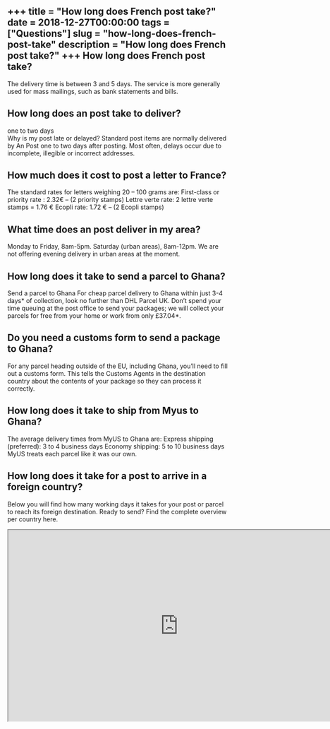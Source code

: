 +++
title = "How long does French post take?"
date = 2018-12-27T00:00:00
tags = ["Questions"]
slug = "how-long-does-french-post-take"
description = "How long does French post take?"
+++
How long does French post take?
-------------------------------

The delivery time is between 3 and 5 days. The service is more generally used for mass mailings, such as bank statements and bills.

How long does an post take to deliver?
--------------------------------------

one to two days  
Why is my post late or delayed? Standard post items are normally delivered by An Post one to two days after posting. Most often, delays occur due to incomplete, illegible or incorrect addresses.

How much does it cost to post a letter to France?
-------------------------------------------------

The standard rates for letters weighing 20 – 100 grams are: First-class or priority rate : 2.32€ – (2 priority stamps) Lettre verte rate: 2 lettre verte stamps = 1.76 € Ecopli rate: 1.72 € – (2 Ecopli stamps)

What time does an post deliver in my area?
------------------------------------------

Monday to Friday, 8am-5pm. Saturday (urban areas), 8am-12pm. We are not offering evening delivery in urban areas at the moment.

How long does it take to send a parcel to Ghana?
------------------------------------------------

Send a parcel to Ghana For cheap parcel delivery to Ghana within just 3-4 days\* of collection, look no further than DHL Parcel UK. Don’t spend your time queuing at the post office to send your packages; we will collect your parcels for free from your home or work from only £37.04\*.

Do you need a customs form to send a package to Ghana?
------------------------------------------------------

For any parcel heading outside of the EU, including Ghana, you’ll need to fill out a customs form. This tells the Customs Agents in the destination country about the contents of your package so they can process it correctly.

How long does it take to ship from Myus to Ghana?
-------------------------------------------------

The average delivery times from MyUS to Ghana are: Express shipping (preferred): 3 to 4 business days Economy shipping: 5 to 10 business days MyUS treats each parcel like it was our own.

How long does it take for a post to arrive in a foreign country?
----------------------------------------------------------------

Below you will find how many working days it takes for your post or parcel to reach its foreign destination. Ready to send? Find the complete overview per country here.

<iframe allow="accelerometer; autoplay; clipboard-write; encrypted-media; gyroscope; picture-in-picture" allowfullscreen="" class="__youtube_prefs__  epyt-is-override  no-lazyload" data-no-lazy="1" data-origheight="433" data-origwidth="770" data-skipgform_ajax_framebjll="" height="433" id="_ytid_52475" loading="lazy" src="https://www.youtube.com/embed/cmiSoN9fqNo?enablejsapi=1&autoplay=0&cc_load_policy=0&cc_lang_pref=&iv_load_policy=1&loop=0&modestbranding=0&rel=1&fs=1&playsinline=0&autohide=2&theme=dark&color=red&controls=1&" title="YouTube player" width="770"></iframe>